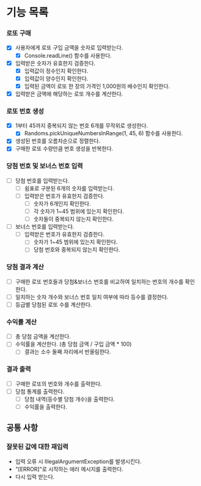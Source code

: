 # 기능 목록

### 로또 구매

- [x] 사용자에게 로또 구입 금액을 숫자로 입력받는다.
    - [x] Console.readLine() 함수를 사용한다.
- [x] 입력받은 숫자가 유효한지 검증한다.
    - [x] 입력값이 정수인지 확인한다.
    - [x] 입력값이 양수인지 확인한다.
    - [x] 입력된 금액이 로또 한 장의 가격인 1,000원의 배수인지 확인한다.
- [x] 입력받은 금액에 해당하는 로또 개수를 계산한다.

### 로또 번호 생성

- [x] 1부터 45까지 중복되지 않는 번호 6개를 무작위로 생성한다.
    - [x] Randoms.pickUniqueNumbersInRange(1, 45, 6) 함수를 사용한다.
- [x] 생성된 번호를 오름차순으로 정렬한다.
- [x] 구매한 로또 수량만큼 번호 생성을 반복한다.

### 당첨 번호 및 보너스 번호 입력

- [ ] 당첨 번호를 입력받는다.
    - [ ] 쉼표로 구분된 6개의 숫자를 입력받는다.
    - [ ] 입력받은 번호가 유효한지 검증한다.
        - [ ] 숫자가 6개인지 확인한다.
        - [ ] 각 숫자가 1~45 범위에 있는지 확인한다.
        - [ ] 숫자들이 중복되지 않는지 확인한다.
- [ ] 보너스 번호를 입력받는다.
    - [ ] 입력받은 번호가 유효한지 검증한다.
        - [ ] 숫자가 1~45 범위에 있는지 확인한다.
        - [ ] 당첨 번호와 중복되지 않는지 확인한다.

### 당첨 결과 계산

- [ ] 구매한 로또 번호들과 당첨&보너스 번호를 비교하여 일치하는 번호의 개수를 확인한다.
- [ ] 일치하는 숫자 개수와 보너스 번호 일치 여부에 따라 등수를 결정한다.
- [ ] 등급별 당첨된 로또 수를 계산한다.

### 수익률 계산

- [ ] 총 당첨 금액을 계산한다.
- [ ] 수익률을 계산한다. (총 당첨 금액 / 구입 금액 * 100)
    - [ ] 결과는 소수 둘째 자리에서 반올림한다.

### 결과 출력

- [ ] 구매한 로또의 번호와 개수를 출력한다.
- [ ] 당첨 통계를 출력한다.
    - [ ] 당첨 내역(등수별 당첨 개수)을 출력한다.
    - [ ] 수익률을 출력한다.

## 공통 사항

### 잘못된 값에 대한 재입력

- 입력 오류 시 IllegalArgumentException를 발생시킨다.
- "[ERROR]"로 시작하는 에러 메시지를 출력한다.
- 다시 입력 받는다.
